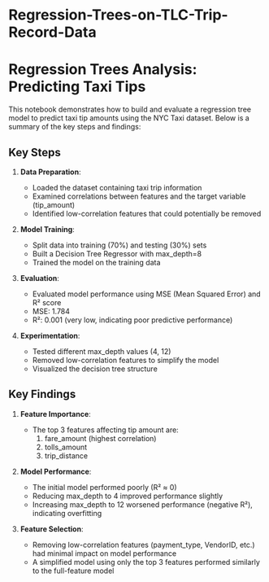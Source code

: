 # Regression-Trees-on-TLC-Trip-Record-Data

# Regression Trees Analysis: Predicting Taxi Tips

This notebook demonstrates how to build and evaluate a regression tree model to predict taxi tip amounts using the NYC Taxi dataset. Below is a summary of the key steps and findings:

## Key Steps

1. **Data Preparation**:
   - Loaded the dataset containing taxi trip information
   - Examined correlations between features and the target variable (tip_amount)
   - Identified low-correlation features that could potentially be removed

2. **Model Training**:
   - Split data into training (70%) and testing (30%) sets
   - Built a Decision Tree Regressor with max_depth=8
   - Trained the model on the training data

3. **Evaluation**:
   - Evaluated model performance using MSE (Mean Squared Error) and R² score
   - MSE: 1.784
   - R²: 0.001 (very low, indicating poor predictive performance)

4. **Experimentation**:
   - Tested different max_depth values (4, 12)
   - Removed low-correlation features to simplify the model
   - Visualized the decision tree structure

## Key Findings

1. **Feature Importance**:
   - The top 3 features affecting tip amount are:
     1. fare_amount (highest correlation)
     2. tolls_amount
     3. trip_distance

2. **Model Performance**:
   - The initial model performed poorly (R² ≈ 0)
   - Reducing max_depth to 4 improved performance slightly
   - Increasing max_depth to 12 worsened performance (negative R²), indicating overfitting

3. **Feature Selection**:
   - Removing low-correlation features (payment_type, VendorID, etc.) had minimal impact on model performance
   - A simplified model using only the top 3 features performed similarly to the full-feature model
